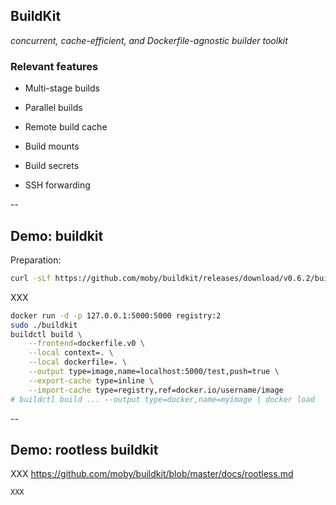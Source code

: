 ## BuildKit

*concurrent, cache-efficient, and Dockerfile-agnostic builder toolkit*

### Relevant features

- Multi-stage builds

- Parallel builds

- Remote build cache

- Build mounts

- Build secrets

- SSH forwarding

--

## Demo: buildkit

Preparation:

```bash
curl -sLf https://github.com/moby/buildkit/releases/download/v0.6.2/buildkit-v0.6.2.linux-amd64.tar.gz | tar -xvz -C /usr/local/
```

XXX

```bash
docker run -d -p 127.0.0.1:5000:5000 registry:2
sudo ./buildkit
buildctl build \
    --frontend=dockerfile.v0 \
    --local context=. \
    --local dockerfile=. \
    --output type=image,name=localhost:5000/test,push=true \
    --export-cache type=inline \
    --import-cache type=registry,ref=docker.io/username/image
# buildctl build ... --output type=docker,name=myimage | docker load
```

--

## Demo: rootless buildkit

XXX https://github.com/moby/buildkit/blob/master/docs/rootless.md

```bash
XXX
```
